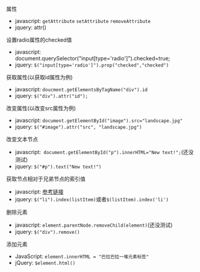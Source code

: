 属性

- javascript: `getAttribute` `setAttribute` `removeAttribute`
- jquery: attr()


设置radio属性的checked值

- javascript: document.querySelector("input[type='radio']").checked=true;
- jquery: `$("input[type='radio']").prop("checked","checked")`


获取属性(以获取id属性为例)

- javascript: `doucment.getElementsByTagName("div").id`
- jquery: `$("div").attr("id");`


改变属性(以改变src属性为例)

- javascript: `document.getElementById("image").src="landscape.jpg"`
- jquery: `$("#image").attr("src", "landscape.jpg")`


改变文本节点

- javascript:` document.getElementById("p").innerHTML="New text!";`(还没测试)
- jquery: `$("#p").text("New text!")`


获取节点相对于兄弟节点的索引值

- javascript: [参考链接](http://segmentfault.com/q/1010000002983934)
- jquery: `$("li").index(listItem)`或者`$(listItem).index('li')`


删除元素

- javascript: `element.parentNode.removeChild(element)`(还没测试)
- jquery: `$("div").remove()`

添加元素

- JavaScript: `element.innerHTML = "巴拉巴拉一堆元素标签"`
- jQuery: `$element.html()`


